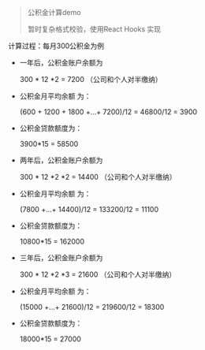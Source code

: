 > 公积金计算demo
>
> 暂时复杂格式校验，使用React Hooks  实现



计算过程：每月300公积金为例

- 一年后，公积金账户余额为

  300 * 12 *2  = 7200 （公司和个人对半缴纳）

- 公积金月平均余额 为：

  (600 + 1200 + 1800 +...+ 7200)/12 = 46800/12 = 3900

- 公积金贷款额度为：

  3900*15 = 58500

  

- 两年后，公积金账户余额为

  300 * 12 *2 *2 = 14400 （公司和个人对半缴纳）

- 公积金月平均余额 为：

  (7800 +...+ 14400)/12 = 133200/12 = 11100

- 公积金贷款额度为：

  10800*15 = 162000



- 三年后，公积金账户余额为

  300 * 12 *2 *3 = 21600 （公司和个人对半缴纳）

- 公积金月平均余额 为：

  (15000 +...+ 21600)/12 = 219600/12 = 18300

- 公积金贷款额度为：

  18000*15 = 27000

